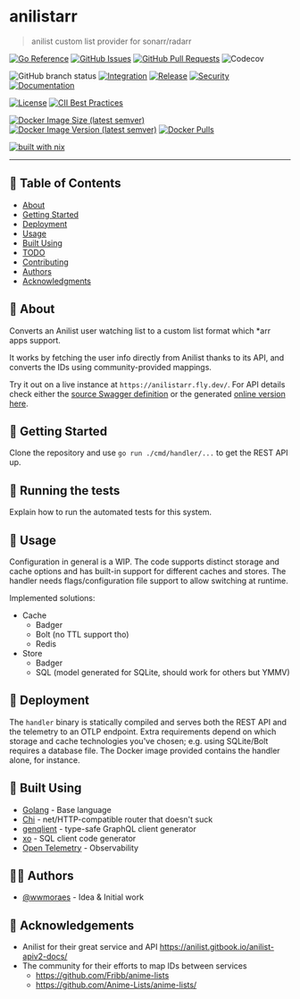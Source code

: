 # anilistarr

> anilist custom list provider for sonarr/radarr

[![Go Reference](https://pkg.go.dev/badge/github.com/wwmoraes/anilistarr.svg)](https://pkg.go.dev/github.com/wwmoraes/anilistarr)
[![GitHub Issues](https://img.shields.io/github/issues/wwmoraes/anilistarr.svg)](https://github.com/wwmoraes/anilistarr/issues)
[![GitHub Pull Requests](https://img.shields.io/github/issues-pr/wwmoraes/anilistarr.svg)](https://github.com/wwmoraes/anilistarr/pulls)
![Codecov](https://img.shields.io/codecov/c/github/wwmoraes/anilistarr)

![GitHub branch status](https://img.shields.io/github/checks-status/wwmoraes/anilistarr/master)
[![Integration](https://github.com/wwmoraes/anilistarr/actions/workflows/integration.yml/badge.svg)](https://github.com/wwmoraes/anilistarr/actions/workflows/integration.yml)
[![Release](https://github.com/wwmoraes/anilistarr/actions/workflows/release.yml/badge.svg)](https://github.com/wwmoraes/anilistarr/actions/workflows/release.yml)
[![Security](https://github.com/wwmoraes/anilistarr/actions/workflows/security.yml/badge.svg)](https://github.com/wwmoraes/anilistarr/actions/workflows/security.yml)
[![Documentation](https://github.com/wwmoraes/anilistarr/actions/workflows/documentation.yml/badge.svg)](https://github.com/wwmoraes/anilistarr/actions/workflows/documentation.yml)

[![License](https://img.shields.io/badge/license-MIT-blue.svg)](/LICENSE)
[![CII Best Practices](https://bestpractices.coreinfrastructure.org/projects/7718/badge)](https://bestpractices.coreinfrastructure.org/projects/7718)

[![Docker Image Size (latest semver)](https://img.shields.io/docker/image-size/wwmoraes/anilistarr)](https://hub.docker.com/r/wwmoraes/anilistarr)
[![Docker Image Version (latest semver)](https://img.shields.io/docker/v/wwmoraes/anilistarr?label=image%20version)](https://hub.docker.com/r/wwmoraes/anilistarr)
[![Docker Pulls](https://img.shields.io/docker/pulls/wwmoraes/anilistarr)](https://hub.docker.com/r/wwmoraes/anilistarr)

[![built with nix](https://builtwithnix.org/badge.svg)](https://builtwithnix.org)

---

## 📝 Table of Contents

- [About](#-about)
- [Getting Started](#-getting-started)
- [Deployment](#-deployment)
- [Usage](#-usage)
- [Built Using](#-built-using)
- [TODO](./TODO.md)
- [Contributing](./CONTRIBUTING.md)
- [Authors](#-authors)
- [Acknowledgments](#-acknowledgements)

## 🧐 About

Converts an Anilist user watching list to a custom list format which *arr apps support.

It works by fetching the user info directly from Anilist thanks to its API, and
converts the IDs using community-provided mappings.

Try it out on a live instance at `https://anilistarr.fly.dev/`. For API details
check either the [source Swagger definition](./swagger.yaml) or the generated
[online version here][swagger-ui].

[swagger-ui]: https://editor-next.swagger.io/?url=https%3A%2F%2Fraw.githubusercontent.com%2Fwwmoraes%2Fanilistarr%2Fmaster%2Fswagger.yaml

## 🏁 Getting Started

Clone the repository and use `go run ./cmd/handler/...` to get the REST API up.

## 🔧 Running the tests

Explain how to run the automated tests for this system.

## 🎈 Usage

Configuration in general is a WIP. The code supports distinct storage and cache
options and has built-in support for different caches and stores. The handler
needs flags/configuration file support to allow switching at runtime.

Implemented solutions:

- Cache
  - Badger
  - Bolt (no TTL support tho)
  - Redis
- Store
  - Badger
  - SQL (model generated for SQLite, should work for others but YMMV)

## 🚀 Deployment

The `handler` binary is statically compiled and serves both the REST API and the
telemetry to an OTLP endpoint. Extra requirements depend on which storage and
cache technologies you've chosen; e.g. using SQLite/Bolt requires a database
file. The Docker image provided contains the handler alone, for instance.

## 🔧 Built Using

- [Golang](https://go.dev) - Base language
- [Chi](https://go-chi.io) - net/HTTP-compatible router that doesn't suck
- [genqlient](https://github.com/Khan/genqlient) - type-safe GraphQL client generator
- [xo](https://github.com/xo/xo) - SQL client code generator
- [Open Telemetry](https://opentelemetry.io) - Observability

## 🧑‍💻 Authors

- [@wwmoraes](https://github.com/wwmoraes) - Idea & Initial work

## 🎉 Acknowledgements

- Anilist for their great service and API <https://anilist.gitbook.io/anilist-apiv2-docs/>
- The community for their efforts to map IDs between services
  - <https://github.com/Fribb/anime-lists>
  - <https://github.com/Anime-Lists/anime-lists/>
